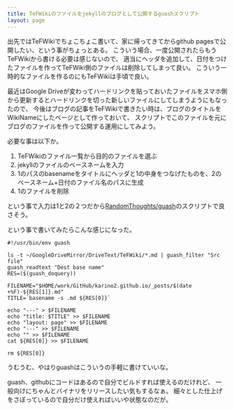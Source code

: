 ```yaml
---
title: TeFWikiのファイルをjekyllのブログとして公開するguashスクリプト
layout: page
---
```

出先ではTeFWikiでちょこちょこ書いて、家に帰ってきてからgithub pagesで公開したい、という事がちょっとある。
こういう場合、一度公開されたらもうTeFWikiから書ける必要は感じないので、
適当にヘッダを追加して、日付をつけたファイルを作ってTeFWiki側のファイルは削除してしまって良い。
こういう一時的なファイルを作るのにもTeFWikiは手頃で良い。

最近はGoogle Driveが変わってハードリンクを貼っておいたファイルをスマホ側から更新するとハードリンクを切った新しいファイルにしてしまうようにもなったので、
今後はブログの記事をTeFWikiで書きたい時は、ブログのタイトルをWikiNameにしたページとして作っておいて、
スクリプトでこのファイルを元にブログのファイルを作って公開する運用にしてみよう。

必要な事は以下か。

1. TeFWikiのファイル一覧から目的のファイルを選ぶ
2. jekyllのファイルのベースネームを入力
3. 1のパスのbasenameをタイトルにヘッダと1の中身をつなげたものを、2のベースネーム+日付のファイル名のパスに生成
4. 1のファイルを削除

という事で入力は1と2の２つだから[RandomThoughts/guash](https://karino2.github.io/RandomThoughts/guash)のスクリプトで良さそう。

という事で書いてみたらこんな感じになった。

```
#!/usr/bin/env guash

ls -t ~/GoogleDriveMirror/DriveText/TeFWiki/*.md | guash_filter "Src file"
guash_readtext "Dest base name"
RES=($(guash_doquery))

FILENAME="$HOME/work/GitHub/karino2.github.io/_posts/$(date +%F)-${RES[1]}.md"
TITLE=`basename -s .md ${RES[0]}`

echo "---" > $FILENAME
echo "title: $TITLE" >> $FILENAME
echo "layout: page" >> $FILENAME
echo "---" >> $FILENAME
echo "" >> $FILENAME
cat ${RES[0]} >> $FILENAME

rm ${RES[0]}
```

うむうむ、やはりguashはこういうの手軽に書けていいな。

guash、githubにコードはあるので自分でビルドすれば使えるのだけれど、
一般向けにちゃんとバイナリをリリースしたい気もするなぁ。
細々とした仕上げをさぼっているので自分だけ使えればいいや状態なのだが。